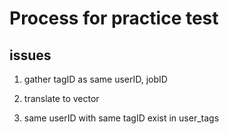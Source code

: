 # Process for practice test


## issues

1. gather tagID as same userID, jobID

2. translate to vector

3. same userID with same tagID exist in user_tags